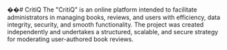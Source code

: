 ��#   C r i t i Q 
 
The "CritiQ" is an online platform intended to facilitate administrators in managing books, reviews, and users with efficiency, data integrity, security, and smooth functionality. The project was created independently and undertakes a structured, scalable, and secure strategy for moderating user-authored book reviews.

